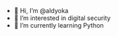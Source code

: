 - 👋 Hi, I’m @aldyoka
- 👀 I’m interested in digital security
- 🌱 I’m currently learning Python

<!---
aldyoka/aldyoka is a ✨ special ✨ repository because its `README.md` (this file) appears on your GitHub profile.
You can click the Preview link to take a look at your changes.
--->
